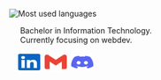 <!-- Do people visit my profile? -->
[linkedin]: https://www.linkedin.com/in/janandreasrusnak/
[gmail]: mailto:janandreashorgenr@gmail.com
[twitter]: https://twitter.com/redmawzx
[discord]: https://discord.com/users/189753449670246401
<p align="left">
  <img alt="Most used languages" src=https://github-readme-stats.vercel.app/api/top-langs/?username=redmawzx&theme=transparent&hide_border=true&include_all_commits=true&count_private=true&layout=compact />
</p>
<p>
  &nbsp;&nbsp;&nbsp;&nbsp;
  Bachelor in Information Technology.
  <br/>
  &nbsp;&nbsp;&nbsp;&nbsp;
  Currently focusing on webdev.
  <br/>
</p>
<p align="left">
  &nbsp;&nbsp;&nbsp;
  <a href="https://www.linkedin.com/in/janandreasrusnak/" target="_blank"><img align="center" src="assets/linkedin.svg" alt="LinkedIn" height="30" width="40" /></a>&nbsp;
  <a href="mailto:janandreashorgenr@gmail.com" target="_blank"><img align="center" src="assets/gmail.svg" alt="Gmail"  height="35" width="40" /></a>&nbsp;
  <a href="https://discord.com/users/189753449670246401" target="_blank"><img align="center" src="assets/discord.svg" alt="Discord" height="30" width="40" /></a>
</p>
